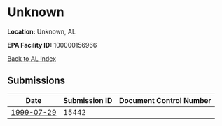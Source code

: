 # Unknown

**Location:** Unknown, AL

**EPA Facility ID:** 100000156966

[Back to AL Index](../../index.md)

## Submissions

| Date | Submission ID | Document Control Number |
|------|--------------|-------------------------|
| [1999-07-29](submissions/15442.md) | 15442 |  |
